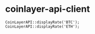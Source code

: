 # coinlayer-api-client

```
CoinLayerAPI::displayRate('BTC');
CoinLayerAPI::displayRate('ETH');

```
